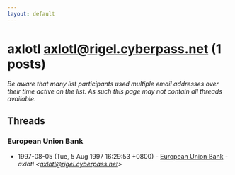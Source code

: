```yaml
---
layout: default
---
```


# axlotl <axlotl@rigel.cyberpass.net> (1 posts)

_Be aware that many list participants used multiple email addresses over their time active on the list. As such this page may not contain all threads available._

## Threads

### European Union Bank
+ 1997-08-05 (Tue, 5 Aug 1997 16:29:53 +0800) - [European Union Bank](/archive/1997/08/8ecc919a46e4105ba57a1c1fafa8137efd6ed5ff9d4658d21e27295fe0f89207) - _axlotl \<axlotl@rigel.cyberpass.net\>_

